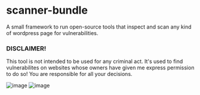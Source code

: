 # scanner-bundle
A small framework to run open-source tools that inspect and scan any kind of wordpress page for vulnerabilities.  

### DISCLAIMER!
This tool is not intended to be used for any criminal act. It's used to find vulnerabilites on websites whose owners have given me express permission to do so! You are responsible for all your decisions.

![image](https://user-images.githubusercontent.com/66866223/197336455-a9c2df49-0c52-4ce9-ae93-5886c10df22e.png)
![image](https://user-images.githubusercontent.com/66866223/197338559-1a665271-c056-43f1-a335-14f7ef62e3c9.png)
